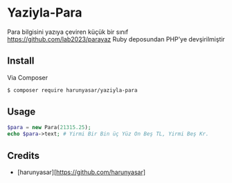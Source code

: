 # Yaziyla-Para

Para bilgisini yazıya çeviren küçük bir sınıf
https://github.com/lab2023/parayaz Ruby deposundan PHP'ye devşirilmiştir

## Install

Via Composer

``` bash
$ composer require harunyasar/yaziyla-para
```

## Usage

``` php
$para = new Para(21315.25);
echo $para->text; # Yirmi Bir Bin üç Yüz On Beş TL, Yirmi Beş Kr.
```

## Credits

- [harunyasar][https://github.com/harunyasar]
